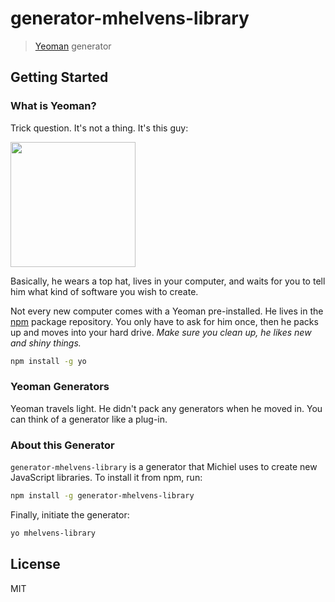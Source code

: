 # generator-mhelvens-library

> [Yeoman](http://yeoman.io) generator


## Getting Started

### What is Yeoman?

Trick question. It's not a thing. It's this guy:

<img src="http://yeoman.io/assets/img/yeoman-003.29e3.png" width="200" />

Basically, he wears a top hat, lives in your computer, and waits for you to tell him what kind of software you wish to create.

Not every new computer comes with a Yeoman pre-installed. He lives in the [npm](https://npmjs.org) package repository. You only have to ask for him once, then he packs up and moves into your hard drive. *Make sure you clean up, he likes new and shiny things.*

```bash
npm install -g yo
```

### Yeoman Generators

Yeoman travels light. He didn't pack any generators when he moved in. You can think of a generator like a plug-in.

### About this Generator

`generator-mhelvens-library` is a generator that Michiel uses to create new JavaScript libraries. To install it from npm, run:

```bash
npm install -g generator-mhelvens-library
```

Finally, initiate the generator:

```bash
yo mhelvens-library
```

## License

MIT

